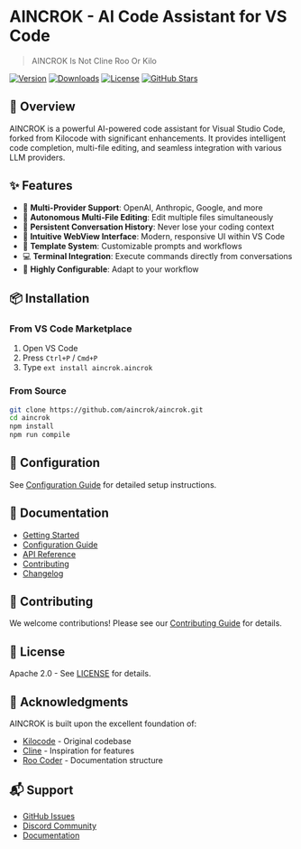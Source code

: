 # AINCROK - AI Code Assistant for VS Code

> AINCROK Is Not Cline Roo Or Kilo

[![Version](https://img.shields.io/visual-studio-marketplace/v/aincrok.aincrok)](https://marketplace.visualstudio.com/items?itemName=aincrok.aincrok)
[![Downloads](https://img.shields.io/visual-studio-marketplace/d/aincrok.aincrok)](https://marketplace.visualstudio.com/items?itemName=aincrok.aincrok)
[![License](https://img.shields.io/github/license/aincrok/aincrok)](LICENSE)
[![GitHub Stars](https://img.shields.io/github/stars/aincrok/aincrok)](https://github.com/aincrok/aincrok)

## 🚀 Overview

AINCROK is a powerful AI-powered code assistant for Visual Studio Code, forked from Kilocode with significant enhancements. It provides intelligent code completion, multi-file editing, and seamless integration with various LLM providers.

## ✨ Features

- 🤖 **Multi-Provider Support**: OpenAI, Anthropic, Google, and more
- 📝 **Autonomous Multi-File Editing**: Edit multiple files simultaneously
- 💬 **Persistent Conversation History**: Never lose your coding context
- 🎨 **Intuitive WebView Interface**: Modern, responsive UI within VS Code
- 🚀 **Template System**: Customizable prompts and workflows
- 💻 **Terminal Integration**: Execute commands directly from conversations
- 🔧 **Highly Configurable**: Adapt to your workflow

## 📦 Installation

### From VS Code Marketplace
1. Open VS Code
2. Press `Ctrl+P` / `Cmd+P`
3. Type `ext install aincrok.aincrok`

### From Source
```bash
git clone https://github.com/aincrok/aincrok.git
cd aincrok
npm install
npm run compile
```

## 🔧 Configuration

See [Configuration Guide](docs/CONFIGURATION.md) for detailed setup instructions.

## 📖 Documentation

- [Getting Started](docs/GETTING_STARTED.md)
- [Configuration Guide](docs/CONFIGURATION.md)
- [API Reference](docs/API.md)
- [Contributing](CONTRIBUTING.md)
- [Changelog](CHANGELOG.md)

## 🤝 Contributing

We welcome contributions! Please see our [Contributing Guide](CONTRIBUTING.md) for details.

## 📄 License

Apache 2.0 - See [LICENSE](LICENSE) for details.

## 🙏 Acknowledgments

AINCROK is built upon the excellent foundation of:
- [Kilocode](https://github.com/Kilo-Org/kilocode) - Original codebase
- [Cline](https://github.com/cline/cline) - Inspiration for features
- [Roo Coder](https://github.com/roo-coder/roo-coder) - Documentation structure

## 📬 Support

- [GitHub Issues](https://github.com/aincrok/aincrok/issues)
- [Discord Community](https://discord.gg/aincrok)
- [Documentation](https://aincrok.dev/docs)